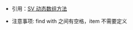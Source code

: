 
- 引用：[SV 动态数组方法](https://blog.csdn.net/Bunny9__/article/details/123032287)

- 注意事项: find with 之间有空格，item 不需要定义
